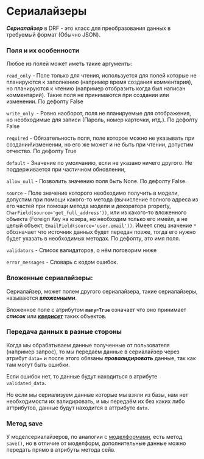 # Сериалайзеры

***Сериалайзер*** в DRF - это класс для преобразования данных в требуемый формат (Обычно JSON).

### Поля и их особенности

Любое из полей может иметь такие аргументы:

`read_only` - Поле только для чтения, используется для полей которые не планируются к заполнению (например время создания комментария), но планируются к чтению (например отобразить когда был написан комментарий). Такие поля не принимаются при создании или изменении. По дефолту False

`write_only `- Ровно наоборот, поля не планируемые для отображения, но необходимые для записи (Пароль, номер карточки, итд.). По дефолту False

`required` - Обязательность поля, поле которое можно не указывать при создании\изменении, но его же может и не быть при чтении, допустим отчество. По дефолту True

`default` - Значение по умолчанию, если не указано ничего другого. Не поддерживается при частичном обновлении,

`allow_null` - Позволить значению поля быть None. По дефолту False.

`source` - Поле значение которого необходимо получить в модели, допустим при помощи какого-то метода 
(вычисление полного адреса из его частей при помощи метода модели и декоратора
property, `CharField(source='get_full_address'))`, или из какого-то вложенного 
объекта (Foreign Key на юзера, но необходим только его имейл, а не целый объект, 
`EmailField(source='user.email'))`. 
Имеет спец значение `*` обозначает что источник данных будет передан позже, тогда его нужно будет указать в необходимых методах. По дефолту, это имя поля.

`validators` - Список валидаторов, о нём поговорим ниже

`error_messages` - Словарь с кодом ошибок.

### Вложенные сериалайзеры:

Сериалайзер, может полем другого сериалайзера, такие сериалайзеры, называются 
***вложенными***.

Вложенное поле с атрибутом __`many=True`__  означает что оно принимает ***список*** 
или [***кверисет***](Django-ORM.md) таких объектов.

### Передача данных в разные стороны

Когда мы обрабатываем данные полученные от пользователя (например запрос), то мы 
передаём данные в сериалайзер через атрибут `data=` и после этого обязаны 
***провалидировать*** данные, так как там могут быть ошибки.

Если ошибок нет, то данные будут находиться в атрибуте `validated_data`.

Но если мы сериализуем данные которые мы взяли из базы, нам нет необходимости их 
валидировать, и мы передаём их без каких либо аттрибутов, 
данные будут находится в аттрибуте `data`.

### Метод save
У моделсериалайзеров, по аналогии с [моделформами](Django-Формы.md), есть метод 
`save()`, но в отличие от моделформ, дополнительные данные можно передать 
прямо в атрибуты метода сейв.

